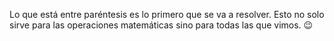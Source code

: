 Lo que está entre paréntesis es lo primero que se va a resolver. Esto no solo sirve para las operaciones matemáticas sino para todas las que vimos. :wink: